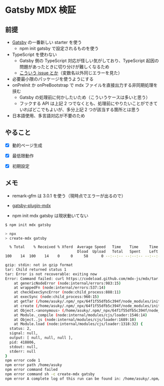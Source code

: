 # Gatsby MDX 検証

## 前提
- [Gatsby](https://www.gatsbyjs.com/) の一番新しい starter を使う
  - npm init gatsby で設定されるものを使う
- TypeScript を使わない
  - Gatsby 側の TypeScript 対応が怪しい気がしており、TypeScript 起因の問題があったときに切り分けが難しくなるため
  - [こういう issue とか](https://github.com/gatsbyjs/gatsby/issues/38927)（変数名以外同じエラーを見た）
- 必要最小限のパッケージを使うようにする
- onPreInit か onPreBootstrap で mdx ファイルを直接出力する非同期処理を挟む
  - Gatsby の処理前に何かしたいため（こういうケースは多いと思う）
  - フックする API は上記 2 つでなくとも、処理前にやりたいことができていればどこでもよいが、多分上記 2 つが該当する箇所とは思う
- 日本語使用、多言語対応が不要のため

## やること

- [X] 動的ページ生成
- [X] 最低限動作
- [X] 初期設定


## メモ
- remark-gfm は 3.0.1 を使う（現時点でエラーが出るので）

- [gatsby-plugin-mdx](https://www.gatsbyjs.com/plugins/gatsby-plugin-mdx/)

- npm init mdx gatsby は現状動いてない
```sh
$ npm init mdx gatsby

> npx
> create-mdx gatsby

  % Total    % Received % Xferd  Average Speed   Time    Time     Time  Current
                                 Dload  Upload   Total   Spent    Left  Speed
100    14  100    14    0     0     58      0 --:--:-- --:--:-- --:--:--    58

gzip: stdin: not in gzip format
tar: Child returned status 1
tar: Error is not recoverable: exiting now
Error: Command failed: curl https://codeload.github.com/mdx-js/mdx/tar.gz/master | tar -xz -C gatsby-mdx --strip=3 mdx-master/examples/gatsby
    at genericNodeError (node:internal/errors:983:15)
    at wrappedFn (node:internal/errors:537:14)
    at checkExecSyncError (node:child_process:888:11)
    at execSync (node:child_process:960:15)
    at getTar (/home/asuky/.npm/_npx/64f1f55dfb5c394f/node_modules/initit/index.js:37:3)
    at create (/home/asuky/.npm/_npx/64f1f55dfb5c394f/node_modules/initit/index.js:57:3)
    at Object.<anonymous> (/home/asuky/.npm/_npx/64f1f55dfb5c394f/node_modules/create-mdx/cli.js:8:1)
    at Module._compile (node:internal/modules/cjs/loader:1546:14)
    at Object..js (node:internal/modules/cjs/loader:1689:10)
    at Module.load (node:internal/modules/cjs/loader:1318:32) {
  status: 2,
  signal: null,
  output: [ null, null, null ],
  pid: 418806,
  stdout: null,
  stderr: null
}
npm error code 1
npm error path /home/asuky
npm error command failed
npm error command sh -c create-mdx gatsby
npm error A complete log of this run can be found in: /home/asuky/.npm/_logs/2025-03-01T01_07_53_818Z-debug-0.log
```